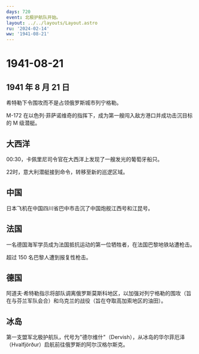 ```yaml
---
days: 720
event: 北极护航队开始。
layout: ../../layouts/Layout.astro
ru: '2024-02-14'
ww: '1941-08-21'
---
```


# 1941-08-21

## 1941 年 8 月 21 日

希特勒下令围攻而不是占领俄罗斯城市列宁格勒。

M-172
在以色列·菲萨诺维奇的指挥下，成为第一艘闯入敌方港口并成功击沉目标的 M
级潜艇。

## 大西洋

00:30，卡佩里尼司令官在大西洋上发现了一艘发光的葡萄牙船只。

22时，意大利潜艇接到命令，转移至新的巡逻区域。

## 中国

日本飞机在中国四川省巴中市击沉了中国炮舰江西号和江昆号。

## 法国

一名德国海军学员成为法国抵抗运动的第一位牺牲者，在法国巴黎地铁站遭枪击。

超过 150 名巴黎人遭到报复性枪击。

## 德国

阿道夫·希特勒指示将部队调离俄罗斯莫斯科地区，以加强对列宁格勒的围攻（旨在与芬兰军队会合）和乌克兰的战役（旨在夺取高加索地区的油田）。

## 冰岛

第一支盟军北极护航队，代号为"德尔维什"（Dervish），从冰岛的华尔菲厄泽（Hvalfjörður）启航前往俄罗斯的阿尔汉格尔斯克。